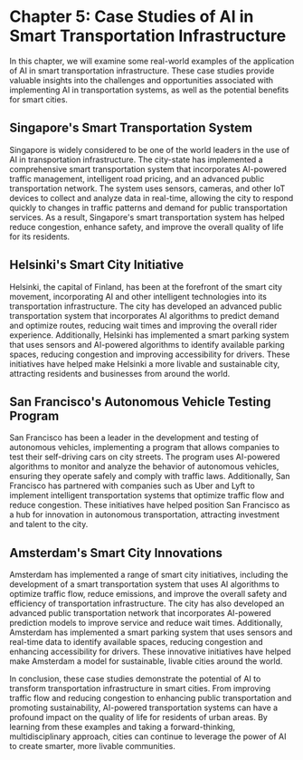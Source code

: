 Chapter 5: Case Studies of AI in Smart Transportation Infrastructure
====================================================================

In this chapter, we will examine some real-world examples of the application of AI in smart transportation infrastructure. These case studies provide valuable insights into the challenges and opportunities associated with implementing AI in transportation systems, as well as the potential benefits for smart cities.

Singapore's Smart Transportation System
---------------------------------------

Singapore is widely considered to be one of the world leaders in the use of AI in transportation infrastructure. The city-state has implemented a comprehensive smart transportation system that incorporates AI-powered traffic management, intelligent road pricing, and an advanced public transportation network. The system uses sensors, cameras, and other IoT devices to collect and analyze data in real-time, allowing the city to respond quickly to changes in traffic patterns and demand for public transportation services. As a result, Singapore's smart transportation system has helped reduce congestion, enhance safety, and improve the overall quality of life for its residents.

Helsinki's Smart City Initiative
--------------------------------

Helsinki, the capital of Finland, has been at the forefront of the smart city movement, incorporating AI and other intelligent technologies into its transportation infrastructure. The city has developed an advanced public transportation system that incorporates AI algorithms to predict demand and optimize routes, reducing wait times and improving the overall rider experience. Additionally, Helsinki has implemented a smart parking system that uses sensors and AI-powered algorithms to identify available parking spaces, reducing congestion and improving accessibility for drivers. These initiatives have helped make Helsinki a more livable and sustainable city, attracting residents and businesses from around the world.

San Francisco's Autonomous Vehicle Testing Program
--------------------------------------------------

San Francisco has been a leader in the development and testing of autonomous vehicles, implementing a program that allows companies to test their self-driving cars on city streets. The program uses AI-powered algorithms to monitor and analyze the behavior of autonomous vehicles, ensuring they operate safely and comply with traffic laws. Additionally, San Francisco has partnered with companies such as Uber and Lyft to implement intelligent transportation systems that optimize traffic flow and reduce congestion. These initiatives have helped position San Francisco as a hub for innovation in autonomous transportation, attracting investment and talent to the city.

Amsterdam's Smart City Innovations
----------------------------------

Amsterdam has implemented a range of smart city initiatives, including the development of a smart transportation system that uses AI algorithms to optimize traffic flow, reduce emissions, and improve the overall safety and efficiency of transportation infrastructure. The city has also developed an advanced public transportation network that incorporates AI-powered prediction models to improve service and reduce wait times. Additionally, Amsterdam has implemented a smart parking system that uses sensors and real-time data to identify available spaces, reducing congestion and enhancing accessibility for drivers. These innovative initiatives have helped make Amsterdam a model for sustainable, livable cities around the world.

In conclusion, these case studies demonstrate the potential of AI to transform transportation infrastructure in smart cities. From improving traffic flow and reducing congestion to enhancing public transportation and promoting sustainability, AI-powered transportation systems can have a profound impact on the quality of life for residents of urban areas. By learning from these examples and taking a forward-thinking, multidisciplinary approach, cities can continue to leverage the power of AI to create smarter, more livable communities.

